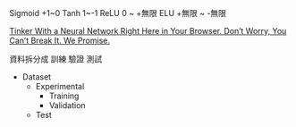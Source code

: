 
Sigmoid +1~0
Tanh 1~-1
ReLU 0 ~ +無限
ELU +無限 ~ -無限

[Tinker With a Neural Network Right Here in Your Browser.
Don’t Worry, You Can’t Break It. We Promise.](http://playground.tensorflow.org)

資料拆分成 訓練 驗證 測試
- Dataset
    - Experimental
        - Training
        - Validation
    - Test